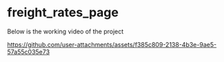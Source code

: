# freight_rates_page

Below is the working video of the project


https://github.com/user-attachments/assets/f385c809-2138-4b3e-9ae5-57a55c035e73
